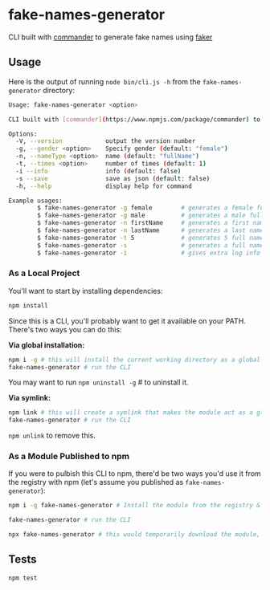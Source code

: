 # fake-names-generator

CLI built with [commander](https://www.npmjs.com/package/commander) to generate fake names using [faker](https://www.npmjs.com/package/faker)

## Usage

Here is the output of running `node bin/cli.js -h` from the `fake-names-generator` directory:

```bash
Usage: fake-names-generator <option>

CLI built with [commander](https://www.npmjs.com/package/commander) to generate fake names using [faker](https://www.npmjs.com/package/faker)

Options:
  -V, --version            output the version number
  -g, --gender <option>    Specify gender (default: "female")
  -n, --nameType <option>  name (default: "fullName")
  -t, --times <option>     number of times (default: 1)
  -i --info                info (default: false)
  -s --save                save as json (default: false)
  -h, --help               display help for command

Example usages:
        $ fake-names-generator -g female        # generates a female full name
        $ fake-names-generator -g male          # generates a male full name
        $ fake-names-generator -n firstName     # generates a first name with random gender
        $ fake-names-generator -n lastName      # generates a last name with random gender
        $ fake-names-generator -t 5             # generates 5 full names with random gender
        $ fake-names-generator -s               # generates a full name also saves the result as json file
        $ fake-names-generator -i               # gives extra log info during name generation

```

### As a Local Project

You'll want to start by installing dependencies:

```bash
npm install
```

Since this is a CLI, you'll probably want to get it available on your PATH. There's two ways you can do this:

**Via global installation:**

```bash
npm i -g # this will install the current working directory as a global module.
fake-names-generator # run the CLI
```

You may want to run `npm uninstall -g` # to uninstall it.

**Via symlink:**

```bash
npm link # this will create a symlink that makes the module act as a global module.
fake-names-generator # run the CLI
```

`npm unlink` to remove this.

### As a Module Published to npm

If you were to pulbish this CLI to npm, there'd be two ways you'd use it from the registry with npm (let's assume you published as `fake-names-generator`):

```bash
npm i -g fake-names-generator # Install the module from the registry & make it globally available

fake-names-generator # run the CLI
```

```bash
npx fake-names-generator # this would temporarily download the module, run the first entry in `bin` of package.json and pass along any additional arguments like `--gender`
```

## Tests

```bash
npm test
```
